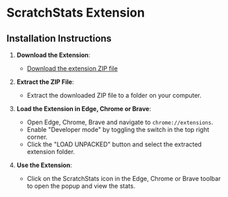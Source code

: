 # ScratchStats Extension

## Installation Instructions

1. **Download the Extension**:
   - [Download the extension ZIP file](https://github.com/SiDaStuff/scratchstats.git)

2. **Extract the ZIP File**:
   - Extract the downloaded ZIP file to a folder on your computer.

3. **Load the Extension in Edge, Chrome or Brave**:
   - Open Edge, Chrome, Brave and navigate to `chrome://extensions`.
   - Enable "Developer mode" by toggling the switch in the top right corner.
   - Click the "LOAD UNPACKED" button and select the extracted extension folder.

4. **Use the Extension**:
   - Click on the ScratchStats icon in the Edge, Chrome or Brave toolbar to open the popup and view the stats.
